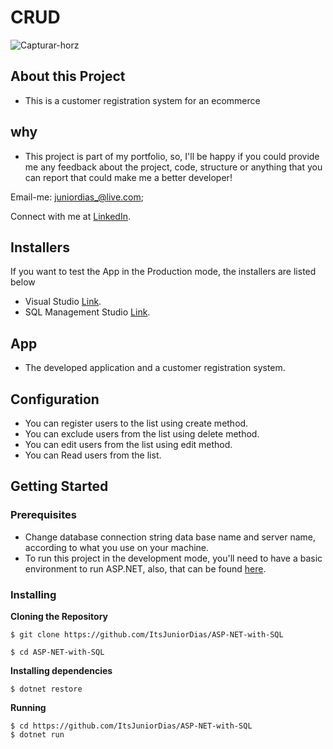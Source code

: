 # CRUD
![Capturar-horz](https://user-images.githubusercontent.com/50254416/65845253-eb1be800-e30f-11e9-9c4f-a4e6b74de031.jpg)
## About this Project

 - This is a customer registration system for an ecommerce

## why

- This project is part of my portfolio, so, I'll be happy if you could provide me any feedback about the project, code, structure or anything that you can report that could make me a better developer!

Email-me: juniordias_@live.com;

Connect with me at [LinkedIn](https://www.linkedin.com/in/alexandre-junior-236894190/).

## Installers
If you want to test the App in the Production mode, the installers are listed below
- Visual Studio [Link](https://visualstudio.microsoft.com/pt-br/downloads/?rr=https%3A%2F%2Fwww.google.com%2F/).
- SQL Management Studio [Link](https://docs.microsoft.com/pt-br/sql/ssms/download-sql-server-management-studio-ssms?view=sql-server-2017/).

## App
- The developed application and a customer registration system.

## Configuration
- You can register users to the list using create method.
- You can exclude users from the list using delete method.
- You can edit users from the list using edit method.
- You can Read users from the list. 

## Getting Started

### Prerequisites

- Change database connection string data base name and server name, according to what you use on your machine.
- To run this project in the development mode, you'll need to have a basic environment to run ASP.NET, also,  that can be found [here](https://dotnet.microsoft.com/learn/aspnet/hello-world-tutorial/install).

### Installing

**Cloning the Repository**

```
$ git clone https://github.com/ItsJuniorDias/ASP-NET-with-SQL

$ cd ASP-NET-with-SQL
```

**Installing dependencies**

```
$ dotnet restore
```
**Running**

```
$ cd https://github.com/ItsJuniorDias/ASP-NET-with-SQL
$ dotnet run
```
